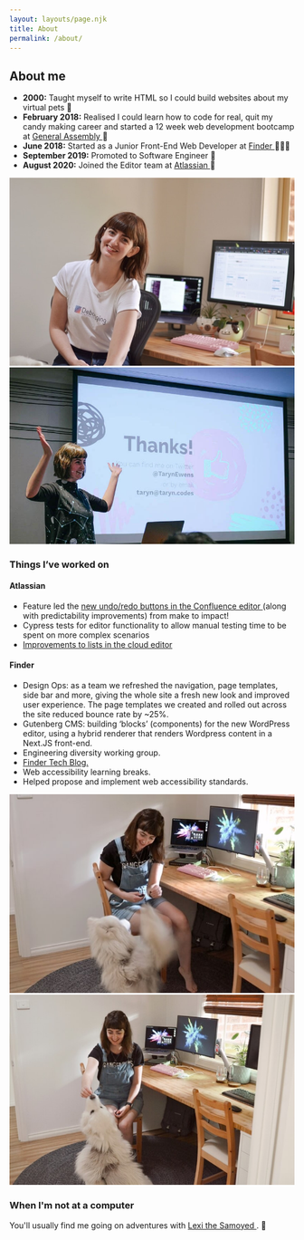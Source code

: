 ```yaml
---
layout: layouts/page.njk
title: About
permalink: /about/
---
```


<section class="about">
        <h2>About me</h2>
        <ul className={utilStyles.listStandard}>
          <li>
            <strong>2000:</strong> Taught myself to write HTML so I
            could build websites about my virtual pets 🐶
          </li>
          <li>
            <strong>February 2018:</strong> Realised I could learn how
            to code for real, quit my candy making career and started a 12 week
            web development bootcamp at
            <a
              className={utilStyles.linkFeature}
              href="https://generalassemb.ly/"
            >
              General Assembly
            </a>
            🍬
          </li>
          <li>
            <strong>June 2018:</strong> Started as a Junior Front-End Web
            Developer at
            <a
              className={utilStyles.linkFeature}
              href="https://www.finder.com.au/"
            >
              Finder
            </a>
            👩🏻‍💻
          </li>
          <li>
            <strong>September 2019:</strong> Promoted to Software Engineer 🎉
          </li>
          <li>
            <strong>August 2020:</strong> Joined the Editor team at
            <a
              className={utilStyles.linkFeature}
              href="https://www.atlassian.com/"
            >
              Atlassian
            </a>
            🥳
          </li>
        </ul>
      </section>
      <section class="aboutImageWrapper">
        <img
          src="/images/taryndesk.jpg"
          alt="Taryn sitting in her home office"
          class="imageHalf"
        />
        <img
          src="/images/speaking-thanks.jpg"
          alt="Taryn speaking at SydCSS"
          class="imageHalf"
        />
      </section>
      <section>
        <h3 className={utilStyles.h3}>Things I’ve worked on</h3>
        <h4>Atlassian</h4>
        <ul className={utilStyles.listStandard}>
          <li>
            Feature led the
            <a href="https://community.atlassian.com/t5/Confluence-articles/New-Undo-Redo-buttons-in-the-Confluence-editor/ba-p/1735895"> 
              new undo/redo buttons in the Confluence editor
            </a>
            (along with predictability improvements) from make to impact!
          </li>
          <li>
            Cypress tests for editor functionality to allow manual testing time
            to be spent on more complex scenarios
          </li>
          <li>
            <a href="https://community.atlassian.com/t5/Confluence-Cloud-articles/Solving-WTF-moments-in-Confluence-Improvements-to-lists-have/ba-p/1601228">
              Improvements to lists in the cloud editor
            </a>
          </li>
        </ul>
        <h4>Finder</h4>
        <ul className={utilStyles.listStandard}>
          <li>
            Design Ops: as a team we refreshed the navigation, page templates,
            side bar and more, giving the whole site a fresh new look and
            improved user experience. The page templates we created and rolled
            out across the site reduced bounce rate by ~25%.
          </li>
          <li>
            Gutenberg CMS: building ‘blocks’ (components) for the new WordPress
            editor, using a hybrid renderer that renders Wordpress content in a
            Next.JS front-end.
          </li>
          <li>
            Engineering diversity working group.
          </li>
          <li>
            <a
              className={utilStyles.linkFeature}
              href="https://medium.com/finder-tech"
            >
              Finder Tech Blog.
            </a>
          </li>
          <li>
            Web accessibility learning breaks.
          </li>
          <li>
            Helped propose and implement web accessibility standards.
          </li>
        </ul>
      </section>
      <section class="aboutImageWrapper">
        <img
          src="/images/taryn-lexi-desk1.jpg"
          alt="Taryn at her desk with her big fluffy dog begging for treats"
          class="imageHalf"
        />
        <img
          src="/images/taryn-lexi-desk2.jpg"
          alt="Taryn at her desk giving her big fluffy dog a treat"
          class="imageHalf"
        />
      </section>
      <section>
        <h3 className={utilStyles.h3}>When I'm not at a computer</h3>
        <p>
          You'll usually find me going on adventures with
          <a
            className={utilStyles.linkFeature}
            href="https://www.instagram.com/lexi.samoyed"
          >
            Lexi the Samoyed
          </a>
          . 🐶
        </p>
      </section>
</section>
